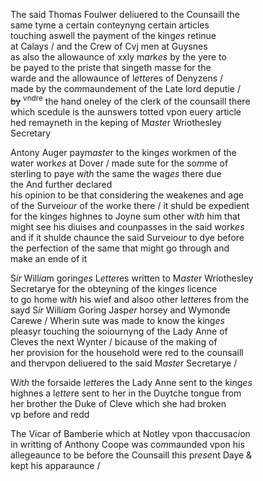 ---
---
<div><div>
	<p>
		The said Thomas Foulwer deliuered to the Counsaill the
		<br />same tyme a certain conteynyng certain articles
		<br />touching aswell the payment of the king<i>es</i> retinue
		<br />at Calays / and the Crew of Cvj men at Guysnes
		<br />as also the allowaunce of xxly m<i>ar</i>k<i>es</i> by the yere to
		<br />be payed to the priste that singeth masse for the
		<br />warde and the allowaunce of l<i>ette</i>res of Denyzens /
		<br />made by the co<i>m</i>maundement of the Late lord deputie /
		<br /><del>by</del> <sup>vndre</sup> the hand oneley of the clerk of the counsaill there
		<br />which scedule is the aunswers totted vpon euery article
		<br />hed remayneth in the keping of M<i>aste</i>r Wriothesley
		<br />Secretary
	</p>
      <p>
		Antony Auger paym<i>aste</i>r to the king<i>es</i> workmen of the
		<br />water work<i>es</i> at Dover / made sute for the so<i>m</i>me of
		<br />sterling to paye w<i>i</i>t<i>h</i> the same the wag<i>es</i> there due
		<br />the        And further declared
		<br />his opinion to be that considering the weakenes and age
		<br />of the Surveio<i>ur</i> of the worke there / it shuld be expedient
		<br />for the king<i>es</i> highnes to Joyne sum other w<i>i</i>t<i>h</i> him that
		<br />might see his diuises and counpasses in the said work<i>es</i>
		<br />and if it shulde chaunce the said Surveio<i>ur</i> to dye before
		<br />the perfection of the same that might go through and
		<br />make an ende of it 
	</p>
      <p>
		S<i>ir</i> Will<i>ia</i>m goring<i>es</i> L<i>ette</i>res written to M<i>aste</i>r Wriothesley
		<br />Secretarye for the obteyning of the king<i>es</i> licence
		<br />to go home w<i>i</i>t<i>h</i> his wief and alsoo other l<i>ette</i>res from the
		<br />sayd S<i>ir</i> Will<i>ia</i>m Goring Jasp<i>er</i> horsey and Wymonde
		<br />Carewe / Wherin sute was made to know the king<i>es</i>
		<br />pleasyr touching the soiournyng of the Lady Anne of
		<br />Cleves the next Wynter / bicause of the making of
		<br />her provision for the household were red to the counsaill
		<br />and thervpon deliuered to the said M<i>aste</i>r Secretarye /
	</p>
      <p>
		W<i>i</i>t<i>h</i> the forsaide l<i>ette</i>res the Lady Anne sent to the king<i>es</i>
		<br />highnes a l<i>ette</i>re sent to her in the Duytche tongue from
		<br />her brother the Duke of Cleve which she had broken
		<br />vp before and redd
	</p>
      <p>
		The Vicar of Bamberie which at Notley vpon thaccusac<i>i</i>on
		<br />in writting of Anthony Coope was co<i>m</i>maunded vpon his
		<br />allegeaunce to be before the Counsaill this p<i>rese</i>nt Daye &amp;
		<br />kept his apparaunce /
	</p>
	</div></div>